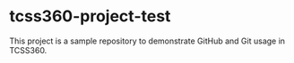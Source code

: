 # tcss360-project-test
This project is a sample repository to demonstrate GitHub and Git usage in TCSS360.
